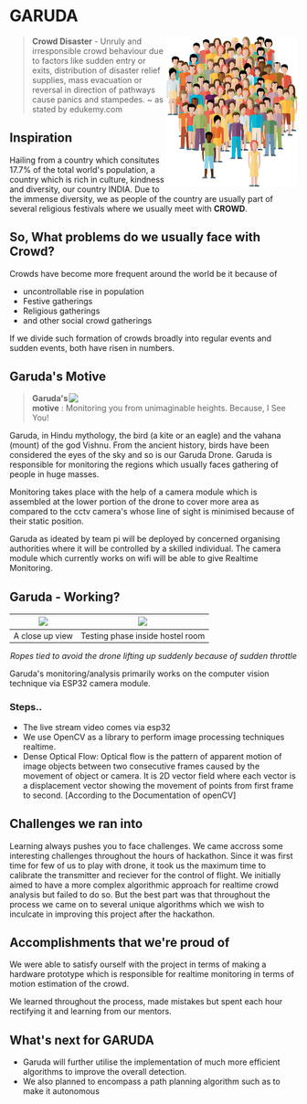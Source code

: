 # GARUDA

<img align=right src="https://github.com/Curovearth/Garuda-LaHacks/blob/main/imgs/crowd.png" width="230"/>

> **Crowd Disaster** - Unruly and irresponsible crowd behaviour due to factors like sudden entry or exits, distribution of disaster relief supplies, mass evacuation or reversal in direction of pathways cause panics and stampedes. 
~ as stated by edukemy.com

## Inspiration
Hailing from a country which consitutes 17.7% of the total world's population, a country which is rich in culture, kindness and diversity, our country INDIA. Due to the immense diversity, we as people of the country are usually part of several religious festivals where we usually meet with **CROWD**. 

## So, What problems do we usually face with Crowd?
Crowds have become more frequent around the world be it because of 
* uncontrollable rise in population
* Festive gatherings
* Religious gatherings
* and other social crowd gatherings

If we divide such formation of crowds broadly into regular events and sudden events, both have risen in numbers.  

## Garuda's Motive 

<img align=right src="https://github.com/Curovearth/Garuda-LaHacks/blob/main/gif's/close-video.gif" width="400"/>

> **Garuda's motive** : 
> Monitoring you from unimaginable heights. Because, I See You!

Garuda, in Hindu mythology, the bird (a kite or an eagle) and the vahana (mount) of the god Vishnu.
From the ancient history, birds have been considered the eyes of the sky and so is our Garuda Drone. Garuda is responsible for monitoring the regions which usually faces gathering of people in huge masses. 

Monitoring takes place with the help of a camera module which is assembled at the lower portion of the drone to cover more area as compared to the cctv camera's whose line of sight is minimised because of their static position. 

Garuda as ideated by team pi will be deployed by concerned organising authorities where it will be controlled by a skilled individual. The camera module which currently works on wifi will be able to give Realtime Monitoring.  

## Garuda - Working?

| <img width=450 src="https://github.com/Curovearth/Garuda-LaHacks/blob/main/gif's/esp32%20closeup.gif"/> | <img width=450 src="https://github.com/Curovearth/Garuda-LaHacks/blob/main/gif's/rough-fly.gif"> |
| --- | --- |
| A close up view | Testing phase inside hostel room |

<p align=center><i>Ropes tied to avoid the drone lifting up suddenly because of sudden throttle</i></p>

<p>Garuda's monitoring/analysis primarily works on the computer vision technique via ESP32 camera module.</p>
<h3>Steps..</h3>
<ul>
<li>The live stream video comes via esp32</li>
<li>We use OpenCV as a library to perform image processing techniques realtime.</li>
    <li>Dense Optical Flow: Optical flow is the pattern of apparent motion of image objects between two consecutive frames caused by the movement of object or camera. It is 2D vector field where each vector is a displacement vector showing the movement of points from first frame to second. [According to the Documentation of openCV]</li>
</ul>

   
## Challenges we ran into
Learning always pushes you to face challenges. We came accross some interesting challenges throughout the hours of hackathon. Since it was first time for few of us to play with drone, it took us the maximum time to calibrate the transmitter and reciever for the control of flight.
We initially aimed to have a more complex algorithmic approach for realtime crowd analysis but failed to do so. 
But the best part was that throughout the process we came on to several unique algorithms which we wish to inculcate in improving this project after the hackathon.

## Accomplishments that we're proud of
We were able to satisfy ourself with the project in terms of making a hardware prototype which is responsible for realtime monitoring in terms of motion estimation of the crowd.

We learned throughout the process, made mistakes but spent each hour rectifying it and learning from our mentors.

## What's next for GARUDA
* Garuda will further utilise the implementation of much more efficient algorithms to improve the overall detection.
* We also planned to encompass a path planning algorithm such as to make it autonomous 
